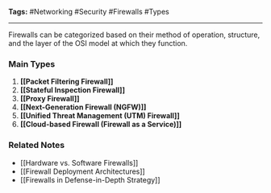 **Tags:** #Networking #Security #Firewalls #Types

---

Firewalls can be categorized based on their method of operation, structure, and the layer of the OSI model at which they function.

### **Main Types**

1. **[[Packet Filtering Firewall]]**
2. **[[Stateful Inspection Firewall]]**
3. **[[Proxy Firewall]]**
4. **[[Next-Generation Firewall (NGFW)]]**
5. **[[Unified Threat Management (UTM) Firewall]]**
6. **[[Cloud-based Firewall (Firewall as a Service)]]**

### **Related Notes**

- [[Hardware vs. Software Firewalls]]
- [[Firewall Deployment Architectures]]
- [[Firewalls in Defense-in-Depth Strategy]]